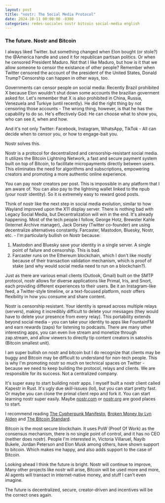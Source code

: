 ```yaml
---
layout: post
title: "nostr: The Social Media Protocol"
date: 2024-10-11 00:00:00 -0300
categories: redes-sociales nostr bitcoin social-media english
---
```

### The future. Nostr and Bitcoin

I always liked Twitter. but something changed when Elon bought (or stole?) the @America handle and used it for republican partisan politics. Or when he censored President Maduro. Not that I like Maduro, but how is it that we allow someone to censor the existance of other people? Remember when Twitter censored the account of the president of the United States, Donald Trump? Censorship can happen in other ways, too. 

Governments can censor people on social media: Recently Brazil prohibited X because Elon wouldn't shut down some accounts the brazilian goverment asked for. Let's remember that X is also prohibited in China, Russia, Venezuela and Turkiye (until recently). He did the right thing by not censoring those accounts - The wrong thing, however, is that he has the capability to do so. He's effectively God: He can choose what to show you, who can see it, when and how.

And it's not only Twitter: Facebook, Instagram, WhatsApp, TikTok - All can decide when to censor you, or how to engage-bait you.

Nostr solves this.

Nostr is a protocol for decentralized and censorship-resistant social media. It utilizes the Bitcoin Lightning Network, a fast and secure payment system built on top of Bitcoin, to facilitate micropayments directly between users. This eliminates the need for algorithms and subscriptions, empowering creators and promoting a more authentic online experience.

You can pay nostr creators per post. This is impossible in any platform that I am aware of. You can also pay to the lightning wallet linked to the npub (your nostr identity). So it is extremely easy to reward good posts.

Think of nostr like the next step in social media evolution, similar to how Wayland improved upon the X11 display server. There is nothing bad with Legacy Social Media, but Decentralization will win in the end. It's already happening. Most of the tech people I follow, George Hotz, Brewster Kahle (Internet Archive manager), Jack Dorsey (Twitter co-founder) are using decentralize alternatives constantly. Farcaster, Mastodon, Bluesky, Nostr, etc. - I'm particularly bullish on Nostr because:

1. Mastodon and Bluesky save your identity in a single server. A single point of failure and censorship. This is bad.
2. Farcaster runs on the Ethereum blockchain, which I don't like mostly because of their transaction validation mechanism, which is proof of stake (and why would social media need to run on a blockchain?).

Just as there are various email clients (Outlook, Gmail) built on the SMTP protocol, nostr allows for diverse applications like Primal, Iris, and Snort, each providing different experiences to their users. Be it an Instagram-like feed, a Twitter-style timeline, or a text-focused platform, nostr offers flexibility in how you consume and share content.

Nostr is censorship resistant. Your identity is spread across multiple relays (servers), making it incredibly difficult to delete your messages (they would have to delete your presence from every relay). This portability extends beyond social media – you can take your identity to apps like FountainFM and earn rewards (zaps) for listening to podcasts. There are many other interesting apps, you can even live stream and monetize through zap.stream, and allow viewers to directly tip content creators in satoshis (Bitcoin smallest unit).

I am super bullish on nostr and bitcoin but I do recognize that clients may be buggy and Bitcoin may be difficult to understand for non-tech people. This is why I'm promoting nostr so much on technical spaces on Twitter - because we need to keep building the protocol, relays and clients. We are responsible for its success. Not a centralized company.

It's super easy to start building nostr apps. I myself built a nostr client called Kapestr in Rust. It's ugly due skill-issues (lol), but you can start pretty fast. Or maybe you can clone the primal client repo and fork it. You can start learning nostr super easily. Maybe [nostr.com](https://nostr.com) or [nostr.org](https://nostr.org) are good places to start.

I recommend reading [The Cypherpunk Manifesto](https://www.activism.net/cypherpunk/manifesto.html), [Broken Money by Lyn Alden](https://www.amazon.com/Broken-Money-Financial-System-Failing/dp/B0CG83QBJ6) and [The Bitcoin Standard](https://www.amazon.com/Bitcoin-Standard-Decentralized-Alternative-Central/dp/1119473861).

Bitcoin is the most secure blockchain. It uses PoW (Proof Of Work) as the consensus mechanism, there is no single point of control, and it has no CEO (neither does nostr). People I'm interested in, Victoria Villaruel, Nayib Bukele, Jordan Peterson and Elon Musk among others, have shown support to bitcoin. Which makes me happy, and also adds support to the case of Bitcoin.

Looking ahead I think the future is bright. Nostr will continue to improve, Many other projects like nostr will arise, Bitcoin will be used more and more, AI agents will transact in internet-native money, and stuff I can't even imagine. 

The future is decentralized, secure, creator-driven and incentives will be the correct ones again.
